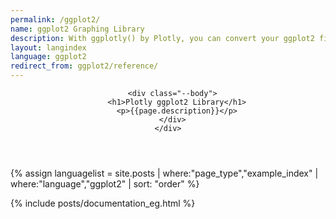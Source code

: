 ```yaml
---
permalink: /ggplot2/
name: ggplot2 Graphing Library
description: With ggplotly() by Plotly, you can convert your ggplot2 figures into interactive ones powered by plotly.js, ready for embedding into Dash applications.
layout: langindex
language: ggplot2
redirect_from: ggplot2/reference/
---
```


<header class="--welcome">
  <div class="--welcome-body">
    <!--div.--wrap-inner-->
    <div class="--title">
      
      <div class="--body">
        <h1>Plotly ggplot2 Library</h1>
        <p>{{page.description}}</p>
      </div>
    </div>
  </div>
</header>

{% assign languagelist = site.posts | where:"page_type","example_index" | where:"language","ggplot2" | sort: "order" %}

{% include posts/documentation_eg.html %}
